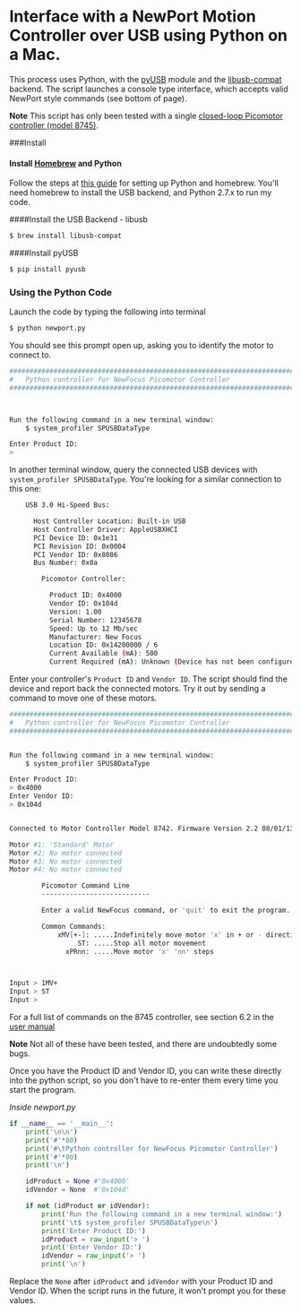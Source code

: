 # Interface with a NewPort Motion Controller over USB using Python on a Mac. 

This process uses Python, with the [pyUSB](http://walac.github.io/pyusb/) module and the [libusb-compat](http://www.libusb.org) backend. 
The script launches a console type interface, which accepts valid NewPort style commands (see bottom of page).  

**Note** This script has only been tested with a single [closed-loop Picomotor controller (model 8745)](https://www.newport.com/Closed-Loop-Picomotor-Motion-Controller/1023364/1033/info.aspx).

###Install

#### Install [Homebrew](http://brew.sh) and Python

Follow the steps at [this guide](http://docs.python-guide.org/en/latest/starting/install/osx/) for setting up Python and homebrew. You'll need homebrew to install the USB backend, and Python 2.7.x to run my code. 

####Install the USB Backend - libusb

```bash
$ brew install libusb-compat
```

####Install pyUSB

```bash
$ pip install pyusb
```

### Using the Python Code

Launch the code by typing the following into terminal

```bash
$ python newport.py
```

You should see this prompt open up, asking you to identify the motor to connect to. 

```bash
#######################################################################
#	Python controller for NewFocus Picomotor Controller
#######################################################################



Run the following command in a new terminal window:
	$ system_profiler SPUSBDataType

Enter Product ID:
>
```

In another terminal window, query the connected USB devices with `system_profiler SPUSBDataType`. You're looking for a similar connection to this one:

```bash
    USB 3.0 Hi-Speed Bus:

      Host Controller Location: Built-in USB
      Host Controller Driver: AppleUSBXHCI
      PCI Device ID: 0x1e31
      PCI Revision ID: 0x0004
      PCI Vendor ID: 0x8086
      Bus Number: 0x0a

        Picomotor Controller:

          Product ID: 0x4000
          Vendor ID: 0x104d
          Version: 1.00
          Serial Number: 12345678
          Speed: Up to 12 Mb/sec
          Manufacturer: New Focus
          Location ID: 0x14200000 / 6
          Current Available (mA): 500
          Current Required (mA): Unknown (Device has not been configured)
```

Enter your controller's `Product ID` and `Vendor ID`. The script should find the device and report back the connected motors. Try it out by sending a command to move one of these motors. 

```bash
###############################################################################
#	Python controller for NewFocus Picomotor Controller
################################################################################


Run the following command in a new terminal window:
	$ system_profiler SPUSBDataType

Enter Product ID:
> 0x4000
Enter Vendor ID:
> 0x104d


Connected to Motor Controller Model 8742. Firmware Version 2.2 08/01/13

Motor #1: 'Standard' Motor
Motor #2: No motor connected
Motor #3: No motor connected
Motor #4: No motor connected

        Picomotor Command Line
        ---------------------------

        Enter a valid NewFocus command, or 'quit' to exit the program.

        Common Commands:
            xMV[+-]: .....Indefinitely move motor 'x' in + or - direction
                 ST: .....Stop all motor movement
              xPRnn: .....Move motor 'x' 'nn' steps



Input > 1MV+
Input > ST
Input >
```


For a full list of commands on the 8745 controller, see section 6.2 in the [user manual](https://assets.newport.com/webDocuments-EN/images/8743_CL_User_Manual_revA.pdf)

**Note** Not all of these have been tested, and there are undoubtedly some bugs. 

Once you have the Product ID and Vendor ID, you can write these directly into the python script, so you don't have to re-enter them every time you start the program.

*Inside newport.py*

```python
if __name__ == '__main__':
    print('\n\n')
    print('#'*80)
    print('#\tPython controller for NewFocus Picomotor Controller')
    print('#'*80)
    print('\n')

    idProduct = None #'0x4000'
    idVendor = None  #'0x104d'

    if not (idProduct or idVendor):
        print('Run the following command in a new terminal window:')
        print('\t$ system_profiler SPUSBDataType\n')
        print('Enter Product ID:')
        idProduct = raw_input('> ') 
        print('Enter Vendor ID:')
        idVendor = raw_input('> ') 
        print('\n')
```

Replace the `None` after `idProduct` and `idVendor` with your Product ID and Vendor ID. When the script runs in the future, it won't prompt you for these values. 
